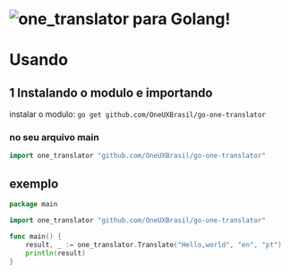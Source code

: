 # ![one_translator](https://github.com/OneUXBrasil/go-one-translator) para Golang!
# Usando
## 1 Instalando o modulo e importando
instalar o modulo: `go get github.com/OneUXBrasil/go-one-translator`
### no seu arquivo main
```go
import one_translator "github.com/OneUXBrasil/go-one-translator"
```
## exemplo
```go
package main

import one_translator "github.com/OneUXBrasil/go-one-translator"

func main() {
	result, _ := one_translator.Translate("Hello,world", "en", "pt")
	println(result)
}
```
